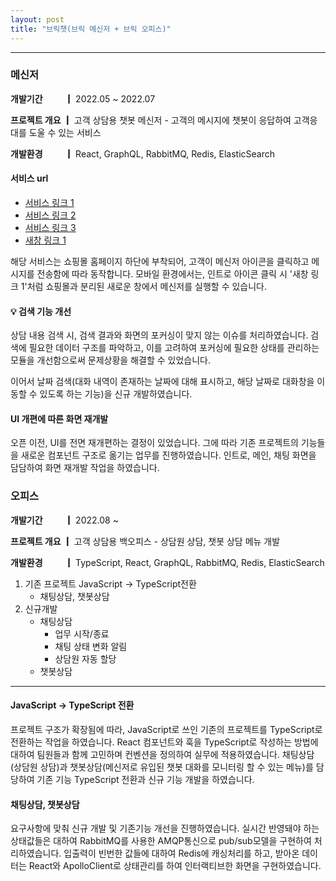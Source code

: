 ```yaml
---
layout: post
title: "브릭챗(브릭 메신저 + 브릭 오피스)"
---
```


---
### 메신저

<!-- {% include carousel.html height="50" unit="%" duration="7" %} -->
**개발기간 　　 ┃** 2022.05 ~ 2022.07

**프로젝트 개요 ┃** 고객 상담용 챗봇 메신저 - 고객의 메시지에 챗봇이 응답하여 고객응대를 도울 수 있는 서비스

**개발환경 　　 ┃** React, GraphQL, RabbitMQ, Redis, ElasticSearch

####  서비스 url 
- [서비스 링크 1](https://smarthippo.kr/)
- [서비스 링크 2](https://www.moccasom.co.kr/)
- [서비스 링크 3](https://fromdayone.co.kr/)
- [새창 링크 1](https://chat.brickchat.co.kr/chat/c13977f0-e4bf-43d7-ba0a-426a30fe5907)

해당 서비스는 쇼핑몰 홈페이지 하단에 부착되어, 고객이 메신저 아이콘을 클릭하고 메시지를 전송함에 따라 동작합니다.
모바일 환경에서는, 인트로 아이콘 클릭 시 '새창 링크 1'처럼  쇼핑몰과 분리된 새로운 창에서 메신저를 실행할 수 있습니다.


#### 💡 검색 기능 개선
상담 내용 검색 시, 검색 결과와 화면의 포커싱이 맞지 않는 이슈를 처리하였습니다.
검색에 필요한 데이터 구조를 파악하고, 이를 고려하여 포커싱에 필요한 상태를 관리하는 모듈을 개선함으로써 문제상황을 해결할 수 있었습니다.

이어서 날짜 검색(대화 내역이 존재하는 날짜에 대해 표시하고, 해당 날짜로 대화창을 이동할 수 있도록 하는 기능)을 신규 개발하였습니다.
<!-- React와 GraphQL의 ApolloClient를 통해 상태를 관리하고 ElasticSearch  -->

#### UI 개편에 따른 화면 재개발
오픈 이전, UI를 전면 재개편하는 결정이 있었습니다. 그에 따라 기존 프로젝트의 기능들을 새로운 컴포넌트 구조로 옮기는 업무를 진행하였습니다.
인트로, 메인, 채팅 화면을 담담하여 화면 재개발 작업을 하였습니다. 


### 오피스

**개발기간 　　 ┃** 2022.08 ~

**프로젝트 개요 ┃** 고객 상담용 백오피스 - 상담원 상담, 챗봇 상담 메뉴 개발

**개발환경 　　 ┃** TypeScript, React, GraphQL, RabbitMQ, Redis, ElasticSearch

1. 기존 프로젝트 JavaScript -> TypeScript전환
    - 채팅상담, 챗봇상담
2. 신규개발
    - 채팅상담
        - 업무 시작/종료
        - 채팅 상태 변화 알림
        - 상담원 자동 할당
    - 챗봇상담 
---

#### JavaScript -> TypeScript 전환
프로젝트 구조가 확장됨에 따라, JavaScript로 쓰인 기존의 프로젝트를 TypeScript로 전환하는 작업을 하였습니다. React 컴포넌트와 훅을 TypeScript로 작성하는 방법에 대하여 팀원들과 함께 고민하며 컨벤션을 정의하여 실무에 적용하였습니다.
채팅상담(상담원 상담)과 챗봇상담(메신저로 유입된 챗봇 대화를 모니터링 할 수 있는 메뉴)를 담당하여 기존 기능 TypeScript 전환과 신규 기능 개발을 하였습니다.

#### 채팅상담, 챗봇상담
요구사항에 맞춰 신규 개발 및 기존기능 개선을 진행하였습니다.
실시간 반영돼야 하는 상태값들은 대하여 RabbitMQ를 사용한 AMQP통신으로 pub/sub모델을 구현하여 처리하였습니다.
입출력이 빈번한 값들에 대하여 Redis에 캐싱처리를 하고, 받아온 데이터는 React와 ApolloClient로 상태관리를 하여 인터랙티브한 화면을 구현하였습니다.